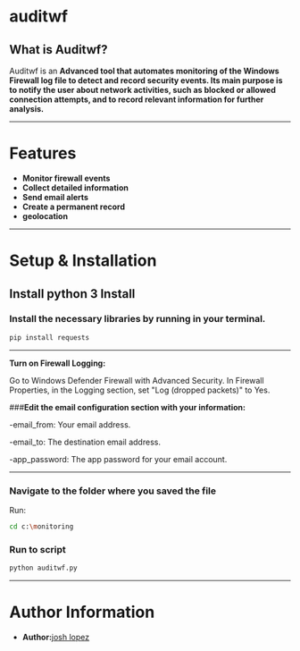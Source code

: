 # **auditwf**

## **What is Auditwf?**
Auditwf is an **Advanced tool that automates monitoring of the Windows Firewall log file to detect and record security events. Its main purpose is to notify the user about network activities, such as blocked or allowed connection attempts, and to record relevant information for further analysis.**

---

# **Features**
- **Monitor firewall events**
- **Collect detailed information**   
- **Send email alerts**
- **Create a permanent record** 
- **geolocation**  

---

# **Setup & Installation**
## **Install python 3 Install**
### **Install the necessary libraries by running in your terminal.**

```bash
pip install requests
```

---


**Turn on Firewall Logging:**

Go to Windows Defender Firewall with Advanced Security. In Firewall Properties, in the Logging section, set "Log (dropped packets)" to Yes.


###**Edit the email configuration section with your information:**

-email_from: Your email address. 

-email_to: The destination email address.

-app_password: The app password for your email account.

---

### **Navigate to the folder where you saved the file**
Run:
```bash
cd c:\monitoring
```

### **Run to script**
```bash
python auditwf.py
```

---

# **Author Information**
- **Author:**[josh lopez](https://github.com/senseidev09/senseidev09)  

